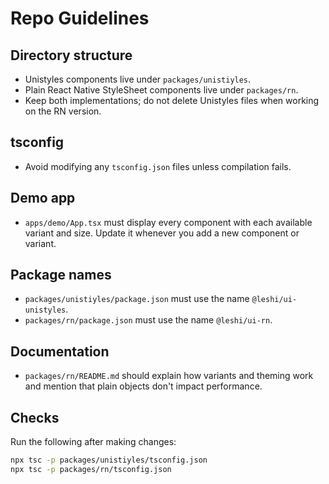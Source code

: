 # Repo Guidelines

## Directory structure
- Unistyles components live under `packages/unistiyles`.
- Plain React Native StyleSheet components live under `packages/rn`.
- Keep both implementations; do not delete Unistyles files when working on the RN version.

## tsconfig
- Avoid modifying any `tsconfig.json` files unless compilation fails.

## Demo app
- `apps/demo/App.tsx` must display every component with each available variant and size. Update it whenever you add a new component or variant.

## Package names
- `packages/unistiyles/package.json` must use the name `@leshi/ui-unistyles`.
- `packages/rn/package.json` must use the name `@leshi/ui-rn`.

## Documentation
- `packages/rn/README.md` should explain how variants and theming work and mention that plain objects don't impact performance.

## Checks
Run the following after making changes:

```bash
npx tsc -p packages/unistiyles/tsconfig.json
npx tsc -p packages/rn/tsconfig.json
```
